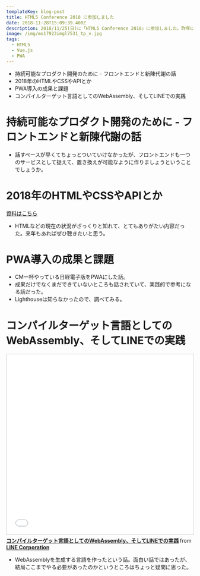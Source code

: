 ```yaml
---
templateKey: blog-post
title: HTML5 Conference 2018 に参加しました
date: 2018-11-28T15:09:39.400Z
description: 2018/11/25(日)に「HTML5 Conference 2018」に参加しました。昨年に引き続き2度目の参加です。
image: /img/mo17923imgl7531_tp_v.jpg
tags:
  - HTML5
  - Vue.js
  - PWA
---
```



* 持続可能なプロダクト開発のために - フロントエンドと新陳代謝の話
* 2018年のHTMLやCSSやAPIとか
* PWA導入の成果と課題
* コンパイルターゲット言語としてのWebAssembly、そしてLINEでの実践


# 持続可能なプロダクト開発のために - フロントエンドと新陳代謝の話

<script async class="speakerdeck-embed" data-id="e4c5528cb51d4763b686d80209ec86b2" data-ratio="1.77777777777778" src="//speakerdeck.com/assets/embed.js"></script>

* 話すペースが早くてちょっとついていけなかったが、フロントエンドも一つのサービスとして捉えて、置き換えが可能なように作りましょうということでしょうか。

# 2018年のHTMLやCSSやAPIとか

[資料はこちら](https://www.icloud.com/keynote/0jOebxBc-KN__8ZUJKrkvugbQ#HTML5_Conference_2018)	

* HTMLなどの現在の状況がざっくりと知れて、とてもありがたい内容だった。来年もあればぜひ聴きたいと思う。

# PWA導入の成果と課題

<script async class="speakerdeck-embed" data-id="0309b649c4ab42529afe5160c4bad351" data-ratio="1.77777777777778" src="//speakerdeck.com/assets/embed.js"></script>

* CM一杯やっている日経電子版をPWAにした話。
* 成果だけでなくまだできていないところも話されていて、実践的で参考になる話だった。
* Lighthouseは知らなかったので、調べてみる。

# コンパイルターゲット言語としてのWebAssembly、そしてLINEでの実践

<iframe src="//www.slideshare.net/slideshow/embed_code/key/dLP4Ilg8N2F9gC" width="595" height="485" frameborder="0" marginwidth="0" marginheight="0" scrolling="no" style="border:1px solid #CCC; border-width:1px; margin-bottom:5px; max-width: 100%;" allowfullscreen> </iframe> <div style="margin-bottom:5px"> <strong> <a href="//www.slideshare.net/linecorp/webassemblyline-123931200" title="コンパイルターゲット言語としてのWebAssembly、そしてLINEでの実践" target="_blank">コンパイルターゲット言語としてのWebAssembly、そしてLINEでの実践</a> </strong> from <strong><a href="https://www.slideshare.net/linecorp" target="_blank">LINE Corporation</a></strong> </div>

* WebAssemblyを生成する言語を作ったという話。面白い話ではあったが、結局ここまでやる必要があったのかというところはちょっと疑問に思った。
